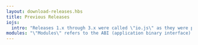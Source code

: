 ```yaml
---
layout: download-releases.hbs
title: Previous Releases
iojs:
  intro: "Releases 1.x through 3.x were called \"io.js\" as they were part of the io.js fork. As of Node.js 4.0.0 the former release lines of io.js converged with Node.js 0.12.x into unified Node.js releases."
modules: "\"Modules\" refers to the ABI (application binary interface) version number of Node.js, used to determine which versions of Node.js compiled C++ add-on binaries can be loaded in to without needing to be re-compiled. This version number is also referred to as <code>NODE_MODULE_VERSION</code>."
---
```

